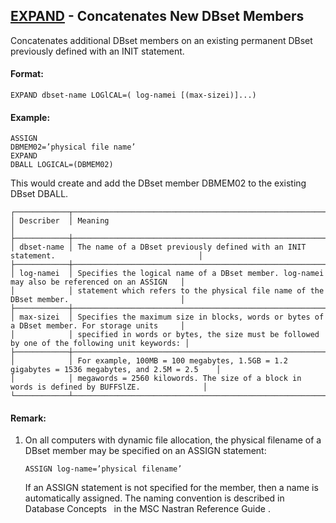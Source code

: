 ## [EXPAND](https://nexus.hexagon.com/documentationcenter/bundle/MSC_Nastran_2022.4/page/Nastran_Combined_Book/qrg/fms/TOC.EXPAND.xhtml) - Concatenates New DBset Members

Concatenates additional DBset members on an existing permanent DBset previously defined with an INIT statement.

#### Format:

```nastran
EXPAND dbset-name LOGlCAL=( log-namei [(max-sizei)]...)
```

#### Example:

```nastran
ASSIGN
DBMEM02=’physical file name’
EXPAND
DBALL LOGICAL=(DBMEM02)
```

This would create and add the DBset member DBMEM02 to the existing DBset DBALL.

```text
┌────────────┬───────────────────────────────────────────────────────────────────────────────────────────────┐
│ Describer  │ Meaning                                                                                       │
├────────────┼───────────────────────────────────────────────────────────────────────────────────────────────┤
│ dbset-name │ The name of a DBset previously defined with an INIT statement.                                │
├────────────┼───────────────────────────────────────────────────────────────────────────────────────────────┤
│ log-namei  │ Specifies the logical name of a DBset member. log-namei may also be referenced on an ASSIGN   │
│            │ statement which refers to the physical file name of the DBset member.                         │
├────────────┼───────────────────────────────────────────────────────────────────────────────────────────────┤
│ max-sizei  │ Specifies the maximum size in blocks, words or bytes of a DBset member. For storage units     │
│            │ specified in words or bytes, the size must be followed by one of the following unit keywords: │
├────────────┼───────────────────────────────────────────────────────────────────────────────────────────────┤
│            │ For example, 100MB = 100 megabytes, 1.5GB = 1.2 gigabytes = 1536 megabytes, and 2.5M = 2.5    │
│            │ megawords = 2560 kilowords. The size of a block in words is defined by BUFFSlZE.              │
└────────────┴───────────────────────────────────────────────────────────────────────────────────────────────┘
```
#### Remark:

1. On all computers with dynamic file allocation, the physical filename of a DBset member may be specified on an ASSIGN statement:

     ```nastran
     ASSIGN log-name=’physical filename’
     ```

     If an ASSIGN statement is not specified for the member, then a name is automatically assigned. The naming convention is described in   Database Concepts    in the MSC Nastran Reference Guide .
